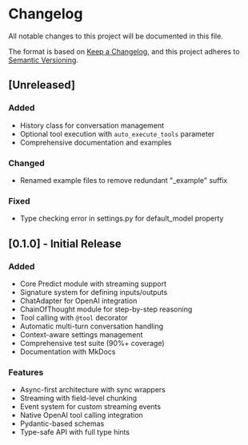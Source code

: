 # Changelog

All notable changes to this project will be documented in this file.

The format is based on [Keep a Changelog](https://keepachangelog.com/en/1.0.0/),
and this project adheres to [Semantic Versioning](https://semver.org/spec/v2.0.0.html).

## [Unreleased]

### Added
- History class for conversation management
- Optional tool execution with `auto_execute_tools` parameter
- Comprehensive documentation and examples

### Changed
- Renamed example files to remove redundant "_example" suffix

### Fixed
- Type checking error in settings.py for default_model property

## [0.1.0] - Initial Release

### Added
- Core Predict module with streaming support
- Signature system for defining inputs/outputs
- ChatAdapter for OpenAI integration
- ChainOfThought module for step-by-step reasoning
- Tool calling with `@tool` decorator
- Automatic multi-turn conversation handling
- Context-aware settings management
- Comprehensive test suite (90%+ coverage)
- Documentation with MkDocs

### Features
- Async-first architecture with sync wrappers
- Streaming with field-level chunking
- Event system for custom streaming events
- Native OpenAI tool calling integration
- Pydantic-based schemas
- Type-safe API with full type hints
